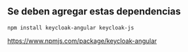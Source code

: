 ## Se deben agregar estas dependencias

 ``` npm install keycloak-angular keycloak-js ```

https://www.npmjs.com/package/keycloak-angular 
